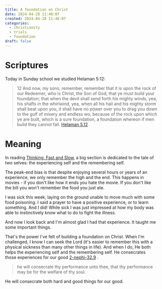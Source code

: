 ```yaml
---
title: A foundation on Christ
date: 2024-04-28 11:48:07
created: 2024-04-28 11:48:07
categories:
  - christianity
  - trials
  - foundation
draft: false
---
```

# Scriptures

Today in Sunday school we studied Helaman 5:12:

> 12 And now, my sons, remember, remember that it is upon the rock of our Redeemer, who is Christ, the Son of God, that ye must build your foundation; that when the devil shall send forth his mighty winds, yea, his shafts in the whirlwind, yea, when all his hail and his mighty storm shall beat upon you, it shall have no power over you to drag you down to the gulf of misery and endless wo, because of the rock upon which ye are built, which is a sure foundation, a foundation whereon if men build they cannot fall.
> [Helaman 5.12](../scriptures/helaman-5.12)



# Meaning

In reading [Thinking, Fast and Slow](../book-review/thinking-fast-and-slow.md), a big section is dedicated to the tale of two selves: the experiencing self and the remembering self. 

The peak-end bias is that despite enjoying several hours or years of an experience, we only remember the high and the end. This happens in movies - if you don't like how it ends you hate the movie. If you don't like the bill you won't remember the food you just ate. 

I was sick this week, laying on the ground unable to move much with some food poisoning. I said a prayer to have a positive experience, or to learn something.  And I did! While sick I was just impressed at how my body was able to instinctively know what to do to fight the illness. 

And now I look back and I'm almost glad I had that experience. It taught me some important things. 

That's the power I've felt of building a foundation on Christ. When I'm challenged, I know I can seek the Lord (it's easier to remember this with a physical sickness than many other things in life). And when I do, He both helps the experiencing self and the remembering self. He consecrates those experiences for our good [2-nephi-32.9](../scriptures/2-nephi-32.9.md) .

> he will consecrate thy performance unto thee, that thy performance may be for the welfare of thy soul.

He will consecrate both hard and good things for our good. 